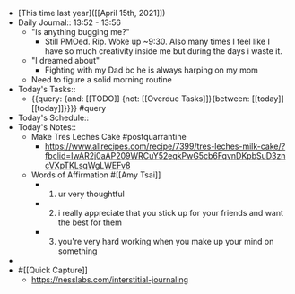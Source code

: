 - [This time last year]([[April 15th, 2021]])
- Daily Journal:: 13:52 - 13:56
    - "Is anything bugging me?"
        - Still PMOed. Rip. Woke up ~9:30. Also many times I feel like I have so much creativity inside me but during the days i waste it.
    - "I dreamed about"
        - Fighting with my Dad bc he is always harping on my mom
    - Need to figure a solid morning routine
- Today's Tasks::
    - {{query: {and: [[TODO]] {not: [[Overdue Tasks]]}{between: [[today]] [[today]]}}}} #query
- Today's Schedule::
- Today's Notes::
    - Make Tres Leches Cake #postquarrantine
        - https://www.allrecipes.com/recipe/7399/tres-leches-milk-cake/?fbclid=IwAR2j0aAP209WRCuY52eqkPwG5cb6FqvnDKpbSuD3zncVXpTKLsqWgLWEFv8
    - Words of Affirmation #[[Amy Tsai]]
        - 1) ur very thoughtful
        - 2) i really appreciate that you stick up for your friends and want the best for them
        - 3) you're very hard working when you make up your mind on something
- 
- #[[Quick Capture]]
    - https://nesslabs.com/interstitial-journaling 
